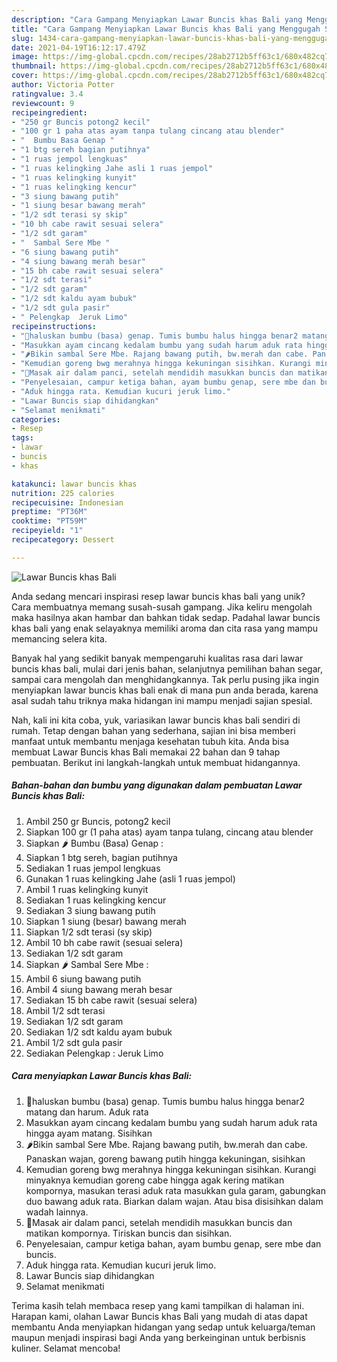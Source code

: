 ```yaml
---
description: "Cara Gampang Menyiapkan Lawar Buncis khas Bali yang Menggugah Selera"
title: "Cara Gampang Menyiapkan Lawar Buncis khas Bali yang Menggugah Selera"
slug: 1434-cara-gampang-menyiapkan-lawar-buncis-khas-bali-yang-menggugah-selera
date: 2021-04-19T16:12:17.479Z
image: https://img-global.cpcdn.com/recipes/28ab2712b5ff63c1/680x482cq70/lawar-buncis-khas-bali-foto-resep-utama.jpg
thumbnail: https://img-global.cpcdn.com/recipes/28ab2712b5ff63c1/680x482cq70/lawar-buncis-khas-bali-foto-resep-utama.jpg
cover: https://img-global.cpcdn.com/recipes/28ab2712b5ff63c1/680x482cq70/lawar-buncis-khas-bali-foto-resep-utama.jpg
author: Victoria Potter
ratingvalue: 3.4
reviewcount: 9
recipeingredient:
- "250 gr Buncis potong2 kecil"
- "100 gr 1 paha atas ayam tanpa tulang cincang atau blender"
- "  Bumbu Basa Genap "
- "1 btg sereh bagian putihnya"
- "1 ruas jempol lengkuas"
- "1 ruas kelingking Jahe asli 1 ruas jempol"
- "1 ruas kelingking kunyit"
- "1 ruas kelingking kencur"
- "3 siung bawang putih"
- "1 siung besar bawang merah"
- "1/2 sdt terasi sy skip"
- "10 bh cabe rawit sesuai selera"
- "1/2 sdt garam"
- "  Sambal Sere Mbe "
- "6 siung bawang putih"
- "4 siung bawang merah besar"
- "15 bh cabe rawit sesuai selera"
- "1/2 sdt terasi"
- "1/2 sdt garam"
- "1/2 sdt kaldu ayam bubuk"
- "1/2 sdt gula pasir"
- " Pelengkap  Jeruk Limo"
recipeinstructions:
- "🍗haluskan bumbu (basa) genap. Tumis bumbu halus hingga benar2 matang dan harum. Aduk rata"
- "Masukkan ayam cincang kedalam bumbu yang sudah harum aduk rata hingga ayam matang. Sisihkan"
- "🌶Bikin sambal Sere Mbe. Rajang bawang putih, bw.merah dan cabe. Panaskan wajan, goreng bawang putih hingga kekuningan, sisihkan"
- "Kemudian goreng bwg merahnya hingga kekuningan sisihkan. Kurangi minyaknya kemudian goreng cabe hingga agak kering matikan kompornya, masukan terasi aduk rata masukkan gula garam, gabungkan duo bawang aduk rata. Biarkan dalam wajan. Atau bisa disisihkan dalam wadah lainnya."
- "🥒Masak air dalam panci, setelah mendidih masukkan buncis dan matikan kompornya. Tiriskan buncis dan sisihkan."
- "Penyelesaian, campur ketiga bahan, ayam bumbu genap, sere mbe dan buncis."
- "Aduk hingga rata. Kemudian kucuri jeruk limo."
- "Lawar Buncis siap dihidangkan"
- "Selamat menikmati"
categories:
- Resep
tags:
- lawar
- buncis
- khas

katakunci: lawar buncis khas 
nutrition: 225 calories
recipecuisine: Indonesian
preptime: "PT36M"
cooktime: "PT59M"
recipeyield: "1"
recipecategory: Dessert

---
```



![Lawar Buncis khas Bali](https://img-global.cpcdn.com/recipes/28ab2712b5ff63c1/680x482cq70/lawar-buncis-khas-bali-foto-resep-utama.jpg)

Anda sedang mencari inspirasi resep lawar buncis khas bali yang unik? Cara membuatnya memang susah-susah gampang. Jika keliru mengolah maka hasilnya akan hambar dan bahkan tidak sedap. Padahal lawar buncis khas bali yang enak selayaknya memiliki aroma dan cita rasa yang mampu memancing selera kita.

Banyak hal yang sedikit banyak mempengaruhi kualitas rasa dari lawar buncis khas bali, mulai dari jenis bahan, selanjutnya pemilihan bahan segar, sampai cara mengolah dan menghidangkannya. Tak perlu pusing jika ingin menyiapkan lawar buncis khas bali enak di mana pun anda berada, karena asal sudah tahu triknya maka hidangan ini mampu menjadi sajian spesial.




Nah, kali ini kita coba, yuk, variasikan lawar buncis khas bali sendiri di rumah. Tetap dengan bahan yang sederhana, sajian ini bisa memberi manfaat untuk membantu menjaga kesehatan tubuh kita. Anda bisa membuat Lawar Buncis khas Bali memakai 22 bahan dan 9 tahap pembuatan. Berikut ini langkah-langkah untuk membuat hidangannya.

<!--inarticleads1-->

##### Bahan-bahan dan bumbu yang digunakan dalam pembuatan Lawar Buncis khas Bali:

1. Ambil 250 gr Buncis, potong2 kecil
1. Siapkan 100 gr (1 paha atas) ayam tanpa tulang, cincang atau blender
1. Siapkan  🌶 Bumbu (Basa) Genap :
1. Siapkan 1 btg sereh, bagian putihnya
1. Sediakan 1 ruas jempol lengkuas
1. Gunakan 1 ruas kelingking Jahe (asli 1 ruas jempol)
1. Ambil 1 ruas kelingking kunyit
1. Sediakan 1 ruas kelingking kencur
1. Sediakan 3 siung bawang putih
1. Siapkan 1 siung (besar) bawang merah
1. Siapkan 1/2 sdt terasi (sy skip)
1. Ambil 10 bh cabe rawit (sesuai selera)
1. Sediakan 1/2 sdt garam
1. Siapkan  🌶 Sambal Sere Mbe :
1. Ambil 6 siung bawang putih
1. Ambil 4 siung bawang merah besar
1. Sediakan 15 bh cabe rawit (sesuai selera)
1. Ambil 1/2 sdt terasi
1. Sediakan 1/2 sdt garam
1. Sediakan 1/2 sdt kaldu ayam bubuk
1. Ambil 1/2 sdt gula pasir
1. Sediakan  Pelengkap : Jeruk Limo




<!--inarticleads2-->

##### Cara menyiapkan Lawar Buncis khas Bali:

1. 🍗haluskan bumbu (basa) genap. Tumis bumbu halus hingga benar2 matang dan harum. Aduk rata
1. Masukkan ayam cincang kedalam bumbu yang sudah harum aduk rata hingga ayam matang. Sisihkan
1. 🌶Bikin sambal Sere Mbe. Rajang bawang putih, bw.merah dan cabe. Panaskan wajan, goreng bawang putih hingga kekuningan, sisihkan
1. Kemudian goreng bwg merahnya hingga kekuningan sisihkan. Kurangi minyaknya kemudian goreng cabe hingga agak kering matikan kompornya, masukan terasi aduk rata masukkan gula garam, gabungkan duo bawang aduk rata. Biarkan dalam wajan. Atau bisa disisihkan dalam wadah lainnya.
1. 🥒Masak air dalam panci, setelah mendidih masukkan buncis dan matikan kompornya. Tiriskan buncis dan sisihkan.
1. Penyelesaian, campur ketiga bahan, ayam bumbu genap, sere mbe dan buncis.
1. Aduk hingga rata. Kemudian kucuri jeruk limo.
1. Lawar Buncis siap dihidangkan
1. Selamat menikmati




Terima kasih telah membaca resep yang kami tampilkan di halaman ini. Harapan kami, olahan Lawar Buncis khas Bali yang mudah di atas dapat membantu Anda menyiapkan hidangan yang sedap untuk keluarga/teman maupun menjadi inspirasi bagi Anda yang berkeinginan untuk berbisnis kuliner. Selamat mencoba!

